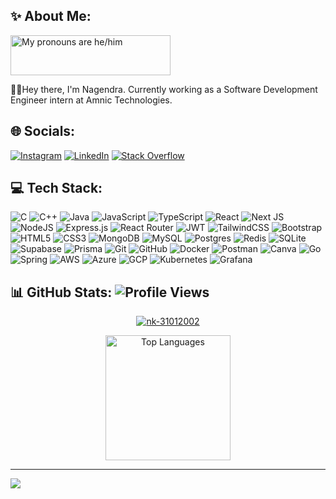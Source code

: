 ## ✨ About Me:

<a href="https://pronouns.vercel.app" title="Nagendra Kumar">
  <img src="https://pronouns.vercel.app/he/him?gradient=grapefruit%20sunset" width="256" height="64" alt="My pronouns are he/him">
</a>

🙋‍♂️Hey there, I'm Nagendra. Currently working as a Software Development Engineer intern at Amnic Technologies.

## 🌐 Socials:
[![Instagram](https://img.shields.io/badge/Instagram-%23E4405F.svg?logo=Instagram&logoColor=white)](https://instagram.com/nk_31017) [![LinkedIn](https://img.shields.io/badge/LinedIn-%230077B5.svg?logo=linkedin&logoColor=white)](https://www.linkedin.com/in/nagendra31/) [![Stack Overflow](https://img.shields.io/badge/-Stackoverflow-FE7A16?logo=stack-overflow&logoColor=white)](https://stackoverflow.com/users/xaviour) 

## 💻 Tech Stack:
![C](https://img.shields.io/badge/c-%2300599C.svg?logo=c&logoColor=white) 
![C++](https://img.shields.io/badge/c++-%2300599C.svg?logo=c%2B%2B&logoColor=white) 
![Java](https://img.shields.io/badge/java-%23ED8B00.svg?logo=openjdk&logoColor=white) 
![JavaScript](https://img.shields.io/badge/javascript-%23323330.svg?logo=javascript&logoColor=%23F7DF1E) 
![TypeScript](https://img.shields.io/badge/typescript-%23007ACC.svg?logo=typescript&logoColor=white) 
![React](https://img.shields.io/badge/react-%2320232a.svg?logo=react&logoColor=%2361DAFB) 
![Next JS](https://img.shields.io/badge/Next-black?logo=next.js&logoColor=white) 
![NodeJS](https://img.shields.io/badge/node.js-6DA55F?logo=node.js&logoColor=white) 
![Express.js](https://img.shields.io/badge/express.js-%23404d59.svg?logo=express&logoColor=%2361DAFB) 
![React Router](https://img.shields.io/badge/React_Router-CA4245?logo=react-router&logoColor=white) 
![JWT](https://img.shields.io/badge/JWT-black?logo=JSON%20web%20tokens&logoColor=white) 
![TailwindCSS](https://img.shields.io/badge/tailwindcss-%2338B2AC.svg?logo=tailwind-css&logoColor=white) 
![Bootstrap](https://img.shields.io/badge/bootstrap-%238511FA.svg?logo=bootstrap&logoColor=white) 
![HTML5](https://img.shields.io/badge/html5-%23E34F26.svg?logo=html5&logoColor=white) 
![CSS3](https://img.shields.io/badge/css3-%231572B6.svg?logo=css3&logoColor=white) 
![MongoDB](https://img.shields.io/badge/MongoDB-%234ea94b.svg?logo=mongodb&logoColor=white) 
![MySQL](https://img.shields.io/badge/mysql-4479A1.svg?logo=mysql&logoColor=white) 
![Postgres](https://img.shields.io/badge/postgres-%23316192.svg?logo=postgresql&logoColor=white) 
![Redis](https://img.shields.io/badge/redis-%23DD0031.svg?logo=redis&logoColor=white) 
![SQLite](https://img.shields.io/badge/sqlite-%2307405e.svg?logo=sqlite&logoColor=white) 
![Supabase](https://img.shields.io/badge/Supabase-3ECF8E?logo=supabase&logoColor=white) 
![Prisma](https://img.shields.io/badge/Prisma-3982CE?logo=Prisma&logoColor=white) 
![Git](https://img.shields.io/badge/git-%23F05033.svg?logo=git&logoColor=white) 
![GitHub](https://img.shields.io/badge/github-%23121011.svg?logo=github&logoColor=white) 
![Docker](https://img.shields.io/badge/docker-%230db7ed.svg?logo=docker&logoColor=white) 
![Postman](https://img.shields.io/badge/Postman-FF6C37?logo=postman&logoColor=white) 
![Canva](https://img.shields.io/badge/Canva-%2300C4CC.svg?logo=Canva&logoColor=white) 
![Go](https://img.shields.io/badge/go-00ADD8.svg?logo=go&logoColor=white) 
![Spring](https://img.shields.io/badge/spring-%236DB33F.svg?logo=spring&logoColor=white) 
![AWS](https://img.shields.io/badge/aws-232F3E.svg?logo=amazonaws&logoColor=white) 
![Azure](https://img.shields.io/badge/azure-0078D4.svg?logo=microsoftazure&logoColor=white) 
![GCP](https://img.shields.io/badge/gcp-4285F4.svg?logo=googlecloud&logoColor=white) 
![Kubernetes](https://img.shields.io/badge/k8s-326CE5.svg?logo=kubernetes&logoColor=white) 
![Grafana](https://img.shields.io/badge/grafana-F46800.svg?logo=grafana&logoColor=white)


## 📊 GitHub Stats: ![Profile Views](https://komarev.com/ghpvc/?username=nk-31012002&label=Profile%20views&color=0e75b6&style=flat)

<p align="center">
  <a href="https://github.com/ryo-ma/github-profile-trophy">
    <img src="https://github-profile-trophy.vercel.app/?username=nk-31012002&theme=nord&row=1&column=5" alt="nk-31012002" />
  </a>
</p>

<p align="center">
  <img src="https://github-readme-stats.vercel.app/api/top-langs/?username=nk-31012002&theme=nord&hide_border=false&include_all_commits=false&count_private=false&layout=compact" alt="Top Languages" height="200" />
</p>






---
[![](https://visitcount.itsvg.in/api?id=nk-31012002&icon=0&color=0)](https://visitcount.itsvg.in)

<!-- Proudly created with GPRM ( https://gprm.itsvg.in ) -->
